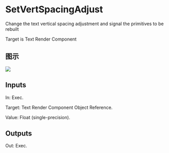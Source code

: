 # SetVertSpacingAdjust

Change the text vertical spacing adjustment and signal the primitives to be rebuilt

Target is Text Render Component

## 图示

![]($-20221218-20354823.png)

## Inputs

In: Exec.

Target: Text Render Component Object Reference.

Value: Float (single-precision).  

## Outputs

Out: Exec.

